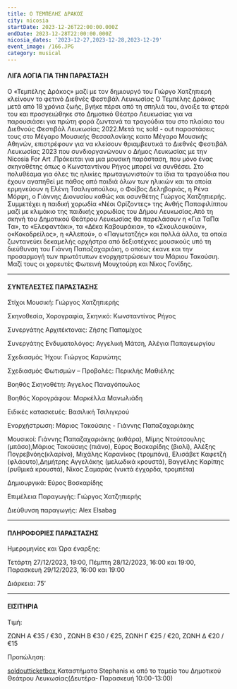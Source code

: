 ```yaml
---
title: Ο ΤΕΜΠΕΛΗΣ ΔΡΑΚΟΣ
city: nicosia
startDate: 2023-12-26T22:00:00.000Z
endDate: 2023-12-28T22:00:00.000Z
nicosia_dates: '2023-12-27,2023-12-28,2023-12-29'
event_image: /166.JPG
category: musical
---
```


#### ΛΙΓΑ ΛΟΓΙΑ ΓΙΑ ΤΗΝ ΠΑΡΑΣΤΑΣΗ

Ο «Τεμπέλης Δράκος» μαζί με τον δημιουργό του Γιώργο Χατζηπιερή κλείνουν το φετινό Διεθνές Φεστιβάλ Λευκωσίας Ο Τεμπέλης Δράκος μετά από 18 χρόνια ζωής, βγήκε πέρσι από τη σπηλιά του, άνοιξε τα φτερά του και προσγειώθηκε στο Δημοτικό Θέατρο Λευκωσίας για να παρουσιάσει για πρώτη φορά ζωντανά τα τραγούδια του στo πλαίσιo του Διεθνούς Φεστιβάλ Λευκωσίας 2022.Μετά τις	sold - out παραστάσεις τους στο Μέγαρο Μουσικής Θεσσαλονίκης καιτο Μέγαρο Μουσικής Αθηνών, επιστρέφουν για να κλείσουν θριαμβευτικά το Διεθνές	Φεστιβάλ	Λευκωσίας	2023 που συνδιοργανώνουν	ο Δήμος Λευκωσίας με την	Nicosia For Art .Πρόκειται για μια μουσική παράσταση, που μόνο ένας σκηνοθέτης όπως ο Κωνσταντίνου Ρήγος μπορεί να συνθέσει. Στο πολυθέαμα για όλες τις ηλικίες πρωταγωνιστούν τα ίδια τα τραγούδια που έχουν αγαπηθεί με πάθος από παιδιά όλων των ηλικιών και τα οποία ερμηνεύουν η Ελένη Τσαλιγοπούλου, ο Φοίβος Δεληβοριάς,	η Ρένα Μόρφη,	ο Γιάννης	Διονυσίου	καθώς και οσυνθέτης	Γιώργος	Χατζηπιερής.	Συμμετέχει	η παιδική	χορωδία	«Νέοι Ορίζοντες» της Ανθής Παπαφιλίππου μαζί με κλιμάκιο της παιδικής χορωδίας του Δήμου Λευκωσίας.Από τη σκηνή του Δημοτικού Θεάτρου Λευκωσίας θα παρελάσουν η «Για ΤαΠα Τα», το «Ελεφαντάκι», τα «Δέκα Καβουράκια», το «Σκουλουκούιν», ο«Κοκοδρείλος», η «Αλεπού», ο «Παγωτατζής» και πολλά άλλα, τα οποία ζωντανεύει	δεκαμελής	ορχήστρα	από δεξιοτέχνες	μουσικούς	υπό τη διεύθυνση του Γιάννη Παπαζαχαριάκη, ο οποίος έκανε και την προσαρμογή των πρωτότυπων	ενορχηστρώσεων	του Μάριου Τακούσιη.	Μαζί τους οι χορευτές Φωτεινή Μουχτούρη και Νίκος Γονίδης.

***

#### ΣΥΝΤΕΛΕΣΤΕΣ ΠΑΡΑΣΤΑΣΗΣ

Στίχοι Μουσική: Γιώργος Χατζηπιερής

Σκηνοθεσία, Χορογραφία, Σκηνικό: Κωνσταντίνος Ρήγος

Συνεργάτης Αρχιτέκτονας: Ζήσης Παπαμίχος

Συνεργάτης Ενδυματολόγος: Αγγελική Μάτση, Αλέγια Παπαγεωργίου

Σχεδιασμός Ήχου: Γιώργος Καρυώτης

Σχεδιασμός Φωτισμών – Προβολές: Περικλής Μαθιέλης

Βοηθός Σκηνοθέτη: Άγγελος Παναγόπουλος

Βοηθός Χορογράφου: Μαρκέλλα Μανωλιάδη

Ειδικές κατασκευές: Βασιλική Τσιλιγκρού

Ενορχήστρωση: Μάριος Τακούσιης - Γιάννης Παπαζαχαριάκης

Μουσικοί: Γιάννης Παπαζαχαριάκης (κιθάρα), Μίμης Ντούτσουλης (μπάσο),Μάριος Τακούσιης (πιάνο), Εύρος Βοσκαρίδης (βιολί), Αλέξης Πογρεβνόης(κλαρίνο), Μιχάλης Καρανίκος (τρομπόνι), Ελισάβετ Καφετζή (φλάουτο),Δημήτρης Αγγελάκης (μελωδικά κρουστά), Βαγγέλης Καρίπης (ρυθμικά κρουστά), Νίκος Σαμαράς (νυκτά έγχορδα, τρομπέτα)

Δημιουργικά: Εύρος Βοσκαρίδης

Επιμέλεια Παραγωγής: Γιώργος Χατζηπιερής

Διεύθυνση παραγωγής:	Alex Elsabag

***

#### ΠΛΗΡΟΦΟΡΙΕΣ ΠΑΡΑΣΤΑΣΗΣ

Ημερομηνίες και Ώρα έναρξης: 

Τετάρτη 27/12/2023, 19:00, Πέμπτη 28/12/2023,	16:00 και 19:00, Παρασκευή 29/12/2023, 16:00 και 19:00

Διάρκεια: 75’

***

#### ΕΙΣΙΤΗΡΙΑ

Τιμή:

ΖΩΝΗ Α €35 / €30 , ΖΩΝΗ Β €30 / €25, ΖΩΝΗ Γ €25 / €20, ΖΩΝΗ Δ	€20 / €15

Προπώληση: 

[soldoutticketbox](https://www.soldoutticketbox.com/the-lazy-dragon-nif23/?lang=el),Καταστήματα	Stephanis	κι από το ταμείο του Δημοτικού Θεάτρου Λευκωσίας(Δευτέρα- Παρασκευή	10:00-13:00)
